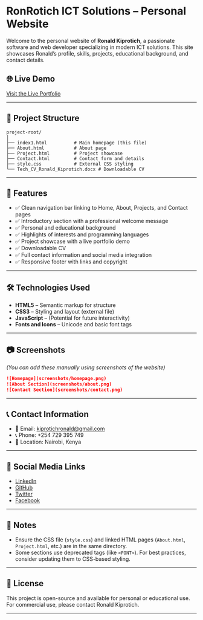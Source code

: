 
# RonRotich ICT Solutions – Personal Website

Welcome to the personal website of **Ronald Kiprotich**, a passionate software and web developer specializing in modern ICT solutions. This site showcases Ronald’s profile, skills, projects, educational background, and contact details.

## 🌐 Live Demo

[Visit the Live Portfolio](https://ronaldkiprotich.github.io/portfolio)

---

## 📁 Project Structure

```
project-root/
│
├── index1.html          # Main homepage (this file)
├── About.html           # About page
├── Project.html         # Project showcase
├── Contact.html         # Contact form and details
├── style.css            # External CSS styling
└── Tech_CV_Ronald_Kiprotich.docx # Downloadable CV
```

---

## 🧩 Features

- ✅ Clean navigation bar linking to Home, About, Projects, and Contact pages
- ✅ Introductory section with a professional welcome message
- ✅ Personal and educational background
- ✅ Highlights of interests and programming languages
- ✅ Project showcase with a live portfolio demo
- ✅ Downloadable CV
- ✅ Full contact information and social media integration
- ✅ Responsive footer with links and copyright

---

## 🛠️ Technologies Used

- **HTML5** – Semantic markup for structure
- **CSS3** – Styling and layout (external file)
- **JavaScript** – (Potential for future interactivity)
- **Fonts and Icons** – Unicode and basic font tags

---

## 📷 Screenshots

*(You can add these manually using screenshots of the website)*

```markdown
![Homepage](screenshots/homepage.png)
![About Section](screenshots/about.png)
![Contact Section](screenshots/contact.png)
```

---

## 📞 Contact Information

- 📧 Email: [kiprotichronald@gmail.com](mailto:kiprotichronald@gmail.com)
- 📞 Phone: +254 729 395 749
- 📍 Location: Nairobi, Kenya

---

## 🔗 Social Media Links

- [LinkedIn](https://linkedin.com/in/ronaldkiprotich)
- [GitHub](https://github.com/ronaldkiprotich)
- [Twitter](https://twitter.com/ronaldcodes)
- [Facebook](https://facebook.com/ronald.developer)

---

## 📌 Notes

- Ensure the CSS file (`style.css`) and linked HTML pages (`About.html`, `Project.html`, etc.) are in the same directory.
- Some sections use deprecated tags (like `<FONT>`). For best practices, consider updating them to CSS-based styling.

---

## 📄 License

This project is open-source and available for personal or educational use. For commercial use, please contact Ronald Kiprotich.

---
